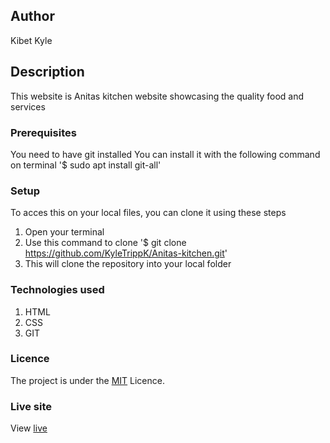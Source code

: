 ## Author 
Kibet Kyle
## Description
This website is Anitas kitchen website showcasing the quality food and services
### Prerequisites
You need to have git installed
You can install it with the following command on terminal
'$ sudo apt install git-all'
### Setup 
To acces this on your local files, you can clone it using these steps
1. Open your terminal
2. Use this command to clone '$ git clone https://github.com/KyleTrippK/Anitas-kitchen.git'
3. This will clone the repository into your local folder
### Technologies used
1. HTML
2. CSS
3. GIT
### Licence
The project is under the [MIT](Licence) Licence.
### Live site 
View [live](https://kyletrippk.github.io/Anitas-Kitchen/)
